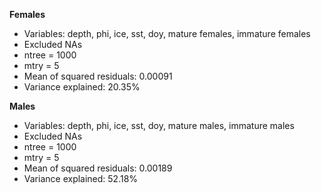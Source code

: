 **Females**
- Variables: depth, phi, ice, sst, doy, mature females, immature females
- Excluded NAs
- ntree = 1000
- mtry = 5
- Mean of squared residuals: 0.00091
- Variance explained: 20.35%

**Males**
- Variables: depth, phi, ice, sst, doy, mature males, immature males
- Excluded NAs
- ntree = 1000
- mtry = 5
- Mean of squared residuals: 0.00189
- Variance explained: 52.18%
